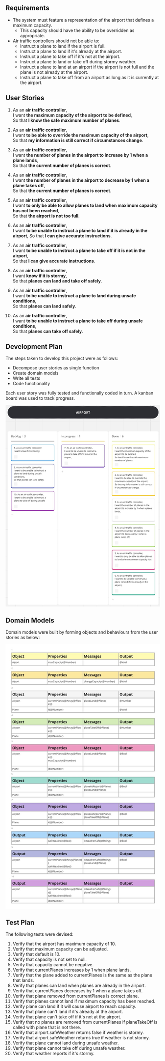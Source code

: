 ## Requirements

- The system must feature a representation of the airport that defines a maximum capacity.
  - This capacity should have the ability to be overridden as appropriate.
- Air traffic controllers should not be able to:
  - Instruct a plane to land if the airport is full.
  - Instruct a plane to land if it's already at the airport.
  - Instruct a plane to take off if it's not at the airport.
  - Instruct a plane to land or take off during stormy weather.
  - Instruct a plane to land at an airport if the airport is not full and the plane is not already at the airport.
  - Instruct a plane to take off from an airport as long as it is currently at the airport.


## User Stories

1.  As an **air traffic controller**,\
    I want **the maximum capacity of the airport to be defined**,\
    So that **I know the safe maximum number of planes**.

2.  As an **air traffic controller**,\
    I want **to be able to override the maximum capacity of the airport**,\
    So that **my information is still correct if circumstances change**.

3.  As an **air traffic controller**,\
    I want **the number of planes in the airport to increase by 1 when a plane lands**,\
    So that **the current number of planes is correct**.

4. As an **air traffic controller**,\
    I want **the number of planes in the airport to decrease by 1 when a plane takes off**,\
    So that **the current number of planes is correct**.

5.  As an **air traffic controller**,\
    I want **to only be able to allow planes to land when maximum capacity has not been reached**,\
    So that **the airport is not too full**.

6.  As an **air traffic controller**,\
    I want **to be unable to instruct a plane to land if it is already in the airport**,
    So that **I can give accurate instructions**.

7.  As an **air traffic controller**,\
    I want **to be unable to instruct a plane to take off if it is not in the airport**,\
    So that **I can give accurate instructions**.

8.  As an **air traffic controller**,\
    I want **know if it is stormy**,\
    So that **planes can land and take off safely**.

9.  As an **air traffic controller**,\
    I want **to be unable to instruct a plane to land during unsafe conditions**,\
    So that **planes can land safely**.

10. As an **air traffic controller**,\
    I want **to be unable to instruct a plane to take off during unsafe conditions**,\
    So that **planes can take off safely**.

## Development Plan

The steps taken to develop this project were as follows: 

- Decompose user stories as single function
- Create domain models
- Write all tests
- Code functionality

Each user story was fully tested and functionally coded in turn. A kanban board was used to track progress.

![`Kanban board with user stories`](images/kanban.jpeg)

## Domain Models

Domain models were built by forming objects and behaviours from the user stories as below:

![`Domain models`](images/domain-models.jpeg)

## Test Plan

The following tests were devised:

1. Verify that the airport has maximum capacity of 10.
2. Verify that maximum capacity can be adjusted.
3. Verify that default is 10.
4. Verify that capacity is not set to null.
5. Verify that capacity cannot be negative.
6. Verify that currentPlanes increases by 1 when plane lands.
7. Verify that the plane added to currentPlanes is the same as the plane that lands.
8. Verify that planes can land when planes are already in the airport.
9. Verify that currentPlanes decreases by 1 when a plane takes off.
10. Verify that plane removed from currentPlanes is correct plane.
11. Verify that planes cannot land if maximum capacity has been reached.
12. Verify plane can land if it will cause airport to reach capacity.
13. Verify that plane can't land if it's already at the airport.
14. Verify that plane can't take off if it's not at the airport.
15. Verify that no planes are removed from currentPlanes if planeTakeOff is called with plane that is not there.
16. Verify that airport.safeWeather returns false if weather is stormy.
17. Verify that airport.safeWeather returns true if weather is not stormy.
18. Verify that plane cannot land during unsafe weather.
19. Verify that plane cannot take off during unsafe weather.
20. Verify that weather reports if it's stormy.


